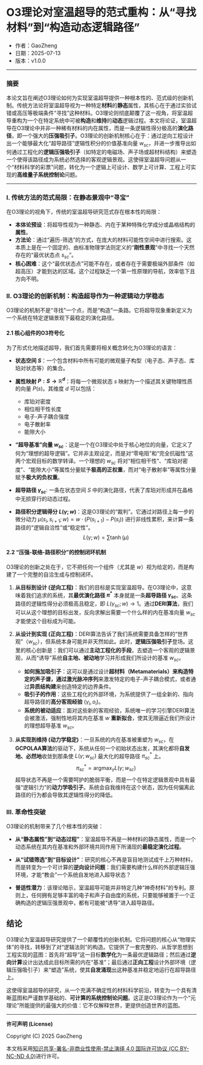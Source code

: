 # **O3理论对室温超导的范式重构：从“寻找材料”到“构造动态逻辑路径”**

- 作者：GaoZheng
- 日期：2025-07-13
- 版本：v1.0.0

---

### 摘要

本论文旨在阐述O3理论如何为实现室温超导提供一种根本性的、范式级的创新机制。传统方法论将室温超导视为一种特定**材料**的**静态**属性，其核心在于通过实验试错或高压等极端条件“寻找”这种材料。O3理论则彻底颠覆了这一视角，将室温超导重构为一个在特定系统中可被**构造**和**维持**的**动态**逻辑过程。本文将论证，室温超导在O3理论中并非一种稀有材料的内在属性，而是一条逻辑性得分极高的**演化路径**，即一个强大的**压强吸引子**。O3理论的创新机制核心在于：通过逆向工程设计出一个能够最大化“超导路径”逻辑性积分的价值基准向量 $w_{sc}$，并进一步推导出如何通过工程化的**逻辑压强吸引子**（如特定的电磁场、声子场或超材料结构）来塑造一个使得该路径成为系统必然选择的客观逻辑景观。这使得室温超导问题从一个“材料科学的彩票”问题，转化为一个逻辑上可设计、数学上可计算、工程上可实现的**高维量子系统控制论**问题。

---

### I. 传统方法的范式局限：在静态景观中“寻宝”

在O3理论的视角下，传统的室温超导研究范式存在根本性的局限：

*   **本体论预设**：将超导性视为一种静态、内在于某种特殊化学成分或晶格结构的**属性**。
*   **方法论**：通过“遍历-筛选”的方式，在庞大的材料可能性空间中进行搜索。这本质上是在一个固定的、由标准物理学法则定义的“**刚性景观**”中寻找一个天然存在的“最优状态点 $s_{sc}$”。
*   **核心困难**：这个“最优状态点”可能不存在，或者存在于需要极端外部条件（如超高压）才能到达的区域。这个过程缺乏一个第一性原理的导航，效率低下且方向不明。

### II. O3理论的创新机制：构造超导作为一种逻辑动力学稳态

O3理论的机制不是“寻找”一个点，而是“构造”一条路。它将超导现象重新定义为一个系统在特定逻辑景观下最稳定的演化路径。

#### 2.1 核心组件的O3符号化

为了形式化地描述超导，我们首先需要将相关概念转化为O3理论的语言：

*   **状态空间 $S$**：一个包含材料中所有可能的微观量子构型（电子态、声子态、库珀对状态等）的集合。

*   **属性映射 $P: S \to \mathbb{R}^d$**：将每一个微观状态 $s$ 映射为一个描述其关键物理性质的向量 $P(s)$。其维度 $d$ 可以包括：
    *   库珀对密度
    *   相位相干性长度
    *   电子-声子耦合强度
    *   电子散射率
    *   能隙大小

*   **“超导基准”向量 $w_{sc}$**：这是一个在O3理论中处于核心地位的向量，它定义了何为“理想的超导逻辑”。它并非主观设定，而是对“零电阻”和“完全抗磁性”这两个宏观目标的数学转译。一个理想的 $w_{sc}$ 将对“相位相干性”、“库珀对密度”、“能隙大小”等属性分量赋予**极高的正权重**，而对“电子散射率”等属性分量赋予**极大的负权重**。

*   **超导路径 $\gamma_{sc}$**: 一条在状态空间 $S$ 中的演化路径，代表了库珀对形成并在晶格中无损穿行的动态过程。

*   **路径积分逻辑得分 $L(\gamma; w)$**：这是O3理论的“裁判”。它通过对路径上每一步的微分动力 $\mu(s_i, s_{i+1}; w) = w \cdot (P(s_{i+1}) - P(s_i))$ 进行非线性累积，来计算一条路径的“逻辑自洽性”或“稳定性”。
    $$ L(\gamma; w) = \sum \tanh(\mu) $$

#### 2.2 “压强-联络-路径积分”的控制闭环机制

O3理论的创新之处在于，它不把任何一个组件（尤其是 $w$）视为给定的，而是构建了一个完整的自洽生成与控制闭环。

1.  **从目标到设计 (逆向工程)**：我们的目标是实现室温超导。在O3理论中，这意味着我们追求的系统，其**最优演化路径 $\pi^*$** 本身就是一条**超导路径 $\gamma_{sc}$**。这条路径的逻辑性得分必须极高且稳定，即 $L(\gamma_{sc}; w) \to 1$。通过**DERI算法**，我们可以从这个理想的目标出发，反向求解出需要一个什么样的内在基准向量 $w_{sc}$ 才能使这个目标成为可能。

2.  **从设计到实现 (正向工程)**：DERI算法告诉了我们系统需要具备怎样的“世界观”（$w_{sc}$），但系统本身可能并非天然如此。此时，**逻辑压强吸引子**登场。这里的核心创新是：我们可以通过**主动工程化的手段**，去塑造一个客观的逻辑景观，从而“诱导”系统**自主地、被动地**学习并形成我们所设计的基准 $w_{sc}$。
    *   **如何施加吸引子**：这可以是通过设计**超材料（Metamaterials）**来构造特定的声子谱，通过**激光脉冲序列**来激发特定的电子-声子耦合模式，或者通过**异质结构建**来创造特定的边界条件。
    *   **吸引子的作用**：这些工程化的外部环境，为系统提供了一组全新的、指向超导路径的**高分客观经验** $(\gamma_i, o_i)$。
    *   **系统的被动适应**：面对这些新的客观经验，系统唯一的学习引擎DERI算法会被激活，强制性地将其内在基准 $w$ **重新拟合**，使其无限逼近我们所设计的理想超导基准 $w_{sc}$。

3.  **从实现到维持 (动力学稳定)**：一旦系统的内在基准被重塑为 $w_{sc}$，在**GCPOLAA算法**的驱动下，系统从任何一个初始状态出发，其演化都将**自发地、必然地**收敛到那条使 $L(\gamma; w_{sc})$ 最大化的超导路径 $\pi^*_{sc}$ 上。
    $$ \pi^*_{sc} = \operatorname*{argmax}_{\gamma} L(\gamma; w_{sc}) $$
    超导状态不再是一个需要呵护的脆弱平衡，而是一个在特定逻辑景观中具有最强“逻辑引力”的**动力学吸引子**。系统会自我维持在这个状态，因为任何偏离此路径的行为都会导致其逻辑性得分的降低。

### III. 革命性突破

O3理论的机制带来了几个根本性的突破：

*   **从“静态属性”到“动态过程”**：室温超导不再是一种材料的静态属性，而是一个动态系统在其内在基准和外部环境共同作用下所涌现的**最稳定演化过程**。

*   **从“试错筛选”到“目标设计”**：研究的核心不再是盲目地测试成千上万种材料，而是转变为一个可计算的**逆向设计问题**：我们需要构建什么样的外部逻辑压强环境，才能“教会”一个系统自发地进入超导状态？

*   **普适性潜力**：该理论暗示，室温超导可能并非特定几种“神奇材料”的专利。原则上，任何拥有足够丰富的电子和声子自由度的系统，只要能够被置于一个正确构造的逻辑压强景观中，都有可能被“诱导”进入超导路径。

## 结论

O3理论为室温超导研究提供了一个颠覆性的创新机制。它将问题的核心从“物理实体”的寻找，转移到了对“逻辑法则”的构造。它提供了一套完整的、从哲学思想到工程实现的蓝图：首先将“超导”这一目标**数学化**为一条最优逻辑路径；然后通过**逆向计算**设计出达成此目标所需的内在“基准”；最后通过**正向工程**设计外部环境（逻辑压强吸引子）来“塑造”系统，使其**自发涌现**出这种基准并稳定地运行在超导路径上。

这使得室温超导的研究，从一个充满不确定性的材料科学前沿，转变为一个具有清晰蓝图和严谨数学基础的、**可计算的系统控制论问题**。这正是O3理论作为一个“元理论”所能提供的最强大的价值：它不仅解释世界，更提供创造世界的蓝图。

---

**许可声明 (License)**

Copyright (C) 2025 GaoZheng 

本文档采用[知识共享-署名-非商业性使用-禁止演绎 4.0 国际许可协议 (CC BY-NC-ND 4.0)](https://creativecommons.org/licenses/by-nc-nd/4.0/deed.zh-Hans)进行许可。
